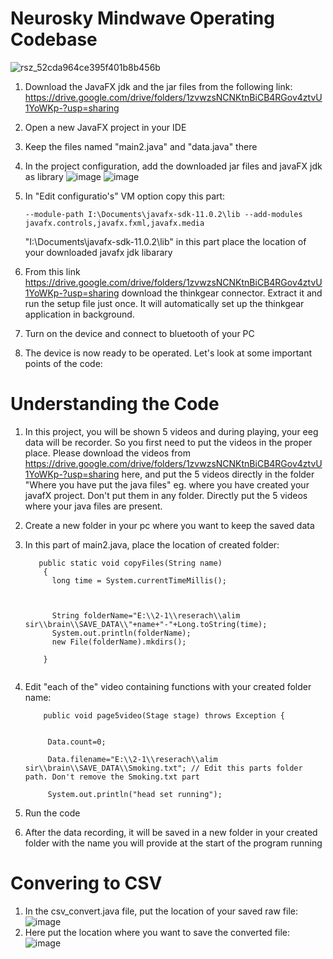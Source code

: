 # Neurosky Mindwave Operating Codebase


![rsz_52cda964ce395f401b8b456b](https://user-images.githubusercontent.com/44304799/137598472-6d0b6a23-f55b-4ef1-a47b-dc3755b97d34.jpg)

1. Download the JavaFX jdk and the jar files from the following link:
   https://drive.google.com/drive/folders/1zvwzsNCNKtnBiCB4RGov4ztvU1YoWKp-?usp=sharing
   
2. Open a new JavaFX project in your IDE
3. Keep the files named "main2.java" and "data.java" there
4. In the project configuration, add the downloaded jar files and javaFX jdk as library
   ![image](https://user-images.githubusercontent.com/44304799/137598649-276422cb-921e-4435-b6d7-4b2f692c3130.png)
   ![image](https://user-images.githubusercontent.com/44304799/137598667-9b173239-951e-4ac2-bb66-d23d099659df.png)
5. In "Edit configuratio's" VM option copy this part:
   ```
   --module-path I:\Documents\javafx-sdk-11.0.2\lib --add-modules javafx.controls,javafx.fxml,javafx.media
   
   ```
   "I:\Documents\javafx-sdk-11.0.2\lib" in this part place the location of your downloaded javafx jdk libarary
7. From this link https://drive.google.com/drive/folders/1zvwzsNCNKtnBiCB4RGov4ztvU1YoWKp-?usp=sharing download the thinkgear connector. Extract it and run the setup file just once. It will automatically set up the thinkgear application in background.
8. Turn on the device and connect to bluetooth of your PC
9. The device is now ready to be operated. Let's look at some important points of the code:

# Understanding the Code

1. In this project, you will be shown 5 videos and during playing, your eeg data will be recorder. So you first need to put the videos in the proper place. Please download the videos from https://drive.google.com/drive/folders/1zvwzsNCNKtnBiCB4RGov4ztvU1YoWKp-?usp=sharing here, and put the 5 videos directly in the folder "Where you have put the java files" eg. where you have created your javafX project. Don't put them in any folder. Directly put the 5 videos where your java files are present.
2. Create a new folder in your pc where you want to keep the saved data
3. In this part of main2.java, place the location of created folder:

    ```
       public static void copyFiles(String name)
        {
          long time = System.currentTimeMillis();



          String folderName="E:\\2-1\\reserach\\alim sir\\brain\\SAVE_DATA\\"+name+"-"+Long.toString(time);
          System.out.println(folderName);
          new File(folderName).mkdirs();

        }  
        
    ```     

4. Edit "each of the" video containing functions with your created folder name:

   ```
       public void page5video(Stage stage) throws Exception {


        Data.count=0;

        Data.filename="E:\\2-1\\reserach\\alim sir\\brain\\SAVE_DATA\\Smoking.txt"; // Edit this parts folder path. Don't remove the Smoking.txt part

        System.out.println("head set running");
   ```
   
   
5.  Run the code
6.  After the data recording, it will be saved in a new folder in your created folder with the name you will provide at the start of the program running


# Convering to CSV
1. In the csv_convert.java file, put the location of your saved raw file:
   ![image](https://user-images.githubusercontent.com/44304799/137599632-0eec02f8-49e1-4eb4-a0c9-9f20c92d9280.png)
2. Here put the location where you want to save the converted file:
    ![image](https://user-images.githubusercontent.com/44304799/137599649-37e33fa0-8291-4969-a387-64839f36c8d9.png)

   
   
   
   
   
   
   
   
   
   
   
   
   

